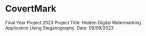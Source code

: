 # CovertMark

Final Year Project 2023
Project Title: Hidden Digital Watermarking Application Using Steganography.
Date: 09/09/2023
